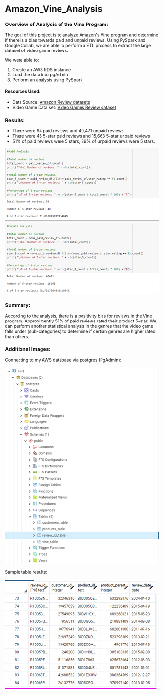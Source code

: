 # Amazon_Vine_Analysis

### Overview of Analysis of the Vine Program:
The goal of this project is to analyze Amazon's Vine program and determine if there is a bias towards paid and unpaid reviews. Using PySpark and Google Collab, we are able to perform a ETL process to extract the large dataset of video game reviews.

We were able to:
1) Create an AWS RDS instance
2) Load the data into pgAdmin 
3) Perform an analysis using PySpark

#### Resources Used:
- Data Source: [Amazon Review datasets](https://s3.amazonaws.com/amazon-reviews-pds/tsv/index.txt)
- Video Game Data set: [Video Games Review dataset](https://s3.amazonaws.com/amazon-reviews-pds/tsv/amazon_reviews_us_Video_Games_v1_00.tsv.gz)

### Results:
* There were 94 paid reviews and 40,471 unpaid reviews
* There were 48 5-star paid reviews and 15,663 5-star unpaid reviews
* 51% of paid reviews were 5 stars, 39% of unpaid reviews were 5 stars. 

![result](https://github.com/DrZubi/Amazon_Vine_Analysis/blob/main/Images/result_summary.PNG)


### Summary:
According to the analysis, there is a positivity bias for reviews in the Vine program. Approximently 51% of paid reviews rated their product 5-star. We can perform another statistical analysis in the genres that the video game falls under (sub-categories) to determine if certian genres are higher rated than others. 


### Additional Images:
Connecting to my AWS database via postgres (PgAdmin):

![example](https://github.com/DrZubi/Amazon_Vine_Analysis/blob/main/Images/postgres.PNG)

Sample table results:

![sample](https://github.com/DrZubi/Amazon_Vine_Analysis/blob/main/Images/sample.PNG)
